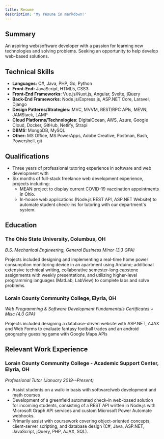 ```yaml
---
title: Resume
description: 'My resume in markdown!'
---
```


## Summary

An aspiring web/software developer with a passion for learning new technologies and solving problems. Seeking an opportunity to help develop web-based solutions.


## Technical Skills

- **Languages:** C#, Java, PHP, Go, Python
- **Front-End:** JavaScript, HTML5, CSS3
- **Front-End Frameworks:** Vue.js/Nuxt.js, Angular, Svelte, jQuery
- **Back-End Frameworks:** Node.js/Express.js, ASP.NET Core, Laravel, Django
- **Design Patterns/Strategies:** MVC, MVVM, REST/RPC APIs, MEVN, JAMStack, LAMP
- **Cloud Platforms/Technologies:** DigitalOcean, AWS, Azure, Google Cloud, Docker, GitHub, Netlify, Strapi
- **DBMS:** MongoDB, MySQL
- **Other:** MS Office, MS PowerApps, Adobe Creative, Postman, Bash, Powershell, git

## Qualifications
- Three years of professional tutoring experience in software and web development with  
- Six months of full-stack freelance web development experience, projects including:
  - MEAN project to display current COVID-19 vaccination appointments in Ohio.
  - In-house web applications (Node.js REST API, ASP.NET Website) to automate student check-ins for tutoring with our department's system.

## Education
### **The Ohio State University, Columbus, OH**

*B.S. Mechanical Engineering, General Business Minor (3.3 GPA)*

Projects included designing and implementing a real-time home power consumption monitoring device in an apartment using Arduino; additional extensive technical writing, collaborative semester-long capstone assignments with weekly presentations, and utilizing higher-level programming languages (MatLab, LabView) to complete labs and solve problems.

### **Lorain County Community College, Elyria, OH**

*Web Programming & Software Development Fundamentals Certificates + Misc (4.0 GPA)*

Projects included designing a database-driven website with ASP.NET, AJAX and Web Forms to evaluate fantasy football trades and an android geography guessing game with Google Maps APIs

## Relevant Work Experience
### **Lorain County Community College - Academic Support Center, Elyria, OH**
*Professional Tutor (January 2019--Present)*
- Assist students on a walk-in basis with software/web development and math courses
- Development of a greenfield automated check-in web-based solution for incoming students, consisting of a REST API written in Node.js with Microsoft Graph API services and custom Microsoft Power Automate webhooks.
- Primarily assist with coursework covering object-oriented concepts, client-server scripting, and database design (C#, Java, ASP.NET, JavaScript, jQuery, PHP, AJAX, SQL).